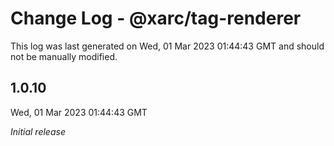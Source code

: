 # Change Log - @xarc/tag-renderer

This log was last generated on Wed, 01 Mar 2023 01:44:43 GMT and should not be manually modified.

## 1.0.10
Wed, 01 Mar 2023 01:44:43 GMT

_Initial release_

